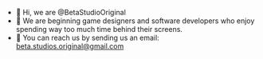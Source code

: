 - 👋 Hi, we are @BetaStudioOriginal
- 👾 We are beginning game designers and software developers who enjoy spending way too much time behind their screens.
- 📩 You can reach us by sending us an email: beta.studios.original@gmail.com

<!---
BetaStudioOriginal/BetaStudioOriginal is a ✨ special ✨ repository because its `README.md` (this file) appears on your GitHub profile.
You can click the Preview link to take a look at your changes.
--->
